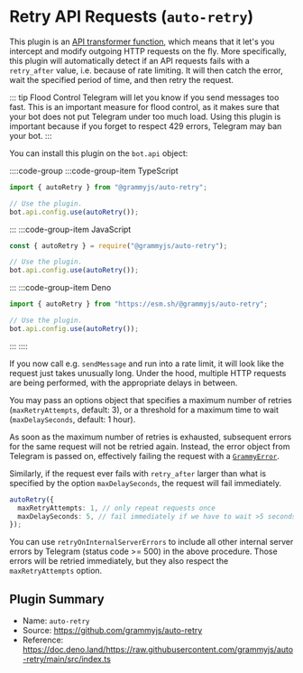# Retry API Requests (`auto-retry`)

This plugin is an [API transformer function](../advanced/transformers.md), which means that it let's you intercept and modify outgoing HTTP requests on the fly.
More specifically, this plugin will automatically detect if an API requests fails with a `retry_after` value, i.e. because of rate limiting.
It will then catch the error, wait the specified period of time, and then retry the request.

::: tip Flood Control
Telegram will let you know if you send messages too fast.
This is an important measure for flood control, as it makes sure that your bot does not put Telegram under too much load.
Using this plugin is important because if you forget to respect 429 errors, Telegram may ban your bot.
:::

You can install this plugin on the `bot.api` object:

::::code-group
:::code-group-item TypeScript

```ts
import { autoRetry } from "@grammyjs/auto-retry";

// Use the plugin.
bot.api.config.use(autoRetry());
```

:::
:::code-group-item JavaScript

```js
const { autoRetry } = require("@grammyjs/auto-retry");

// Use the plugin.
bot.api.config.use(autoRetry());
```

:::
:::code-group-item Deno

```ts
import { autoRetry } from "https://esm.sh/@grammyjs/auto-retry";

// Use the plugin.
bot.api.config.use(autoRetry());
```

:::
::::

If you now call e.g. `sendMessage` and run into a rate limit, it will look like the request just takes unusually long.
Under the hood, multiple HTTP requests are being performed, with the appropriate delays in between.

You may pass an options object that specifies a maximum number of retries (`maxRetryAttempts`, default: 3), or a threshold for a maximum time to wait (`maxDelaySeconds`, default: 1 hour).

As soon as the maximum number of retries is exhausted, subsequent errors for the same request will not be retried again.
Instead, the error object from Telegram is passed on, effectively failing the request with a [`GrammyError`](../guide/errors.md#the-grammyerror-object).

Similarly, if the request ever fails with `retry_after` larger than what is specified by the option `maxDelaySeconds`, the request will fail immediately.

```ts
autoRetry({
  maxRetryAttempts: 1, // only repeat requests once
  maxDelaySeconds: 5, // fail immediately if we have to wait >5 seconds
});
```

You can use `retryOnInternalServerErrors` to include all other internal server errors by Telegram (status code >= 500) in the above procedure.
Those errors will be retried immediately, but they also respect the `maxRetryAttempts` option.

## Plugin Summary

- Name: `auto-retry`
- Source: <https://github.com/grammyjs/auto-retry>
- Reference: <https://doc.deno.land/https://raw.githubusercontent.com/grammyjs/auto-retry/main/src/index.ts>
